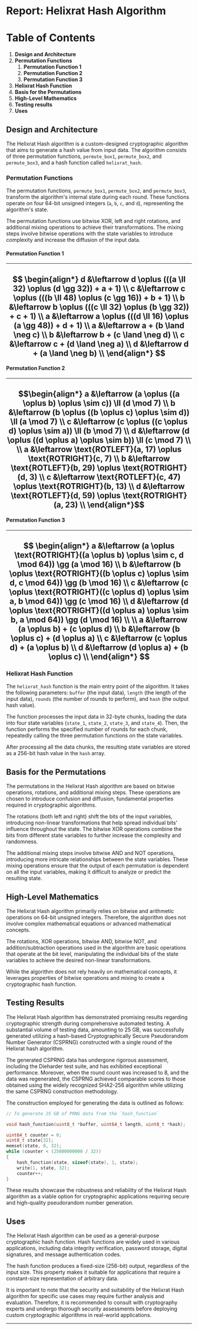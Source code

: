 # Report: Helixrat Hash Algorithm

# Table of Contents

1. **Design and Architecture**
2. **Permutation Functions**
	1. **Permutation Function 1**
	2. **Permutation Function 2**
	3. **Permutation Function 3**
3. **Helixrat Hash Function**
4. **Basis for the Permutations**
5. **High-Level Mathematics**
6. **Testing results**
7. **Uses**

## Design and Architecture

The Helixrat Hash algorithm is a custom-designed cryptographic algorithm that aims to generate a hash value from input data. The algorithm consists of three permutation functions, `permute_box1`, `permute_box2`, and `permute_box3`, and a hash function called `helixrat_hash`.

### Permutation Functions

The permutation functions, `permute_box1`, `permute_box2`, and `permute_box3`, transform the algorithm's internal state during each round. These functions operate on four 64-bit unsigned integers (`a`, `b`, `c`, and `d`), representing the algorithm's state.

The permutation functions use bitwise XOR, left and right rotations, and additional mixing operations to achieve their transformations. The mixing steps involve bitwise operations with the state variables to introduce complexity and increase the diffusion of the input data.

#### Permutation Function 1

---
$$
\begin{align*}
d &\leftarrow d \oplus (((a \ll 32) \oplus (d \gg 32)) + a + 1) \\
c &\leftarrow c \oplus (((b \ll 48) \oplus (c \gg 16)) + b + 1) \\
b &\leftarrow b \oplus (((c \ll 32) \oplus (b \gg 32)) + c + 1) \\
a &\leftarrow a \oplus (((d \ll 16) \oplus (a \gg 48)) + d + 1) \\
a &\leftarrow a + (b \land \neg c) \\
b &\leftarrow b + (c \land \neg d) \\
c &\leftarrow c + (d \land \neg a) \\
d &\leftarrow d + (a \land \neg b) \\
\end{align*}
$$
---

#### Permutation Function 2

---
$$\begin{align*}
a &\leftarrow (a \oplus ((a \oplus b) \oplus \sim c)) \ll (d \mod 7) \\
b &\leftarrow (b \oplus ((b \oplus c) \oplus \sim d)) \ll (a \mod 7) \\
c &\leftarrow (c \oplus ((c \oplus d) \oplus \sim a)) \ll (b \mod 7) \\
d &\leftarrow (d \oplus ((d \oplus a) \oplus \sim b)) \ll (c \mod 7) \\
\\
a &\leftarrow \text{ROTLEFT}(a, 17) \oplus \text{ROTRIGHT}(c, 7) \\
b &\leftarrow \text{ROTLEFT}(b, 29) \oplus \text{ROTRIGHT}(d, 3) \\
c &\leftarrow \text{ROTLEFT}(c, 47) \oplus \text{ROTRIGHT}(b, 13) \\
d &\leftarrow \text{ROTLEFT}(d, 59) \oplus \text{ROTRIGHT}(a, 23) \\
\end{align*}$$
---

#### Permutation Function 3

---
$$ 
\begin{align*}
a &\leftarrow (a \oplus \text{ROTRIGHT}((a \oplus b) \oplus \sim c, d \mod 64)) \gg (a \mod 16) \\
b &\leftarrow (b \oplus \text{ROTRIGHT}((b \oplus c) \oplus \sim d, c \mod 64)) \gg (b \mod 16) \\
c &\leftarrow (c \oplus \text{ROTRIGHT}((c \oplus d) \oplus \sim a, b \mod 64)) \gg (c \mod 16) \\
d &\leftarrow (d \oplus \text{ROTRIGHT}((d \oplus a) \oplus \sim b, a \mod 64)) \gg (d \mod 16) \\
\\
a &\leftarrow (a \oplus b) + (c \oplus d) \\
b &\leftarrow (b \oplus c) + (d \oplus a) \\
c &\leftarrow (c \oplus d) + (a \oplus b) \\
d &\leftarrow (d \oplus a) + (b \oplus c) \\
\end{align*}
$$
---


### Helixrat Hash Function

The `helixrat_hash` function is the main entry point of the algorithm. It takes the following parameters: `buffer` (the input data), `length` (the length of the input data), `rounds` (the number of rounds to perform), and `hash` (the output hash value).

The function processes the input data in 32-byte chunks, loading the data into four state variables (`state_1`, `state_2`, `state_3`, and `state_4`). Then, the function performs the specified number of rounds for each chunk, repeatedly calling the three permutation functions on the state variables.

After processing all the data chunks, the resulting state variables are stored as a 256-bit hash value in the `hash` array.

## Basis for the Permutations

The permutations in the Helixrat Hash algorithm are based on bitwise operations, rotations, and additional mixing steps. These operations are chosen to introduce confusion and diffusion, fundamental properties required in cryptographic algorithms.

The rotations (both left and right) shift the bits of the input variables, introducing non-linear transformations that help spread individual bits' influence throughout the state. The bitwise XOR operations combine the bits from different state variables to further increase the complexity and randomness.

The additional mixing steps involve bitwise AND and NOT operations, introducing more intricate relationships between the state variables. These mixing operations ensure that the output of each permutation is dependent on all the input variables, making it difficult to analyze or predict the resulting state.

## High-Level Mathematics

The Helixrat Hash algorithm primarily relies on bitwise and arithmetic operations on 64-bit unsigned integers. Therefore, the algorithm does not involve complex mathematical equations or advanced mathematical concepts.

The rotations, XOR operations, bitwise AND, bitwise NOT, and addition/subtraction operations used in the algorithm are basic operations that operate at the bit level, manipulating the individual bits of the state variables to achieve the desired non-linear transformations.

While the algorithm does not rely heavily on mathematical concepts, it leverages properties of bitwise operations and mixing to create a cryptographic hash function.

## Testing Results

The Helixrat Hash algorithm has demonstrated promising results regarding cryptographic strength during comprehensive automated testing. A substantial volume of testing data, amounting to 25 GB, was successfully generated utilizing a hash-based Cryptographically Secure Pseudorandom Number Generator (CSPRNG) constructed with a single round of the Helixrat hash algorithm.

The generated CSPRNG data has undergone rigorous assessment, including the Dieharder test suite, and has exhibited exceptional performance. Moreover, when the round count was increased to 8, and the data was regenerated, the CSPRNG achieved comparable scores to those obtained using the widely recognized SHA2-256 algorithm while utilizing the same CSPRNG construction methodology.

The construction employed for generating the data is outlined as follows:

```c
// To generate 25 GB of PRNG data from the `hash_function`

void hash_function(uint8_t *buffer, uint64_t length, uint8_t *hash);

uint64_t counter = 0;
uint8_t state[32];
memset(state, 0, 32);
while (counter < (25000000000 / 32))
{
	hash_function(state, sizeof(state), 1, state);
	write(1, state, 32);
	counter++;
}
```

These results showcase the robustness and reliability of the Helixrat Hash algorithm as a viable option for cryptographic applications requiring secure and high-quality pseudorandom number generation.

## Uses

The Helixrat Hash algorithm can be used as a general-purpose cryptographic hash function. Hash functions are widely used in various applications, including data integrity verification, password storage, digital signatures, and message authentication codes.

The hash function produces a fixed-size (256-bit) output, regardless of the input size. This property makes it suitable for applications that require a constant-size representation of arbitrary data.

It is important to note that the security and suitability of the Helixrat Hash algorithm for specific use cases may require further analysis and evaluation. Therefore, it is recommended to consult with cryptography experts and undergo thorough security assessments before deploying custom cryptographic algorithms in real-world applications.

---
